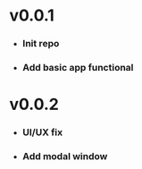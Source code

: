 # v0.0.1

- ### Init repo
- ### Add basic app functional

# v0.0.2

- ### UI/UX fix
- ### Add modal window
